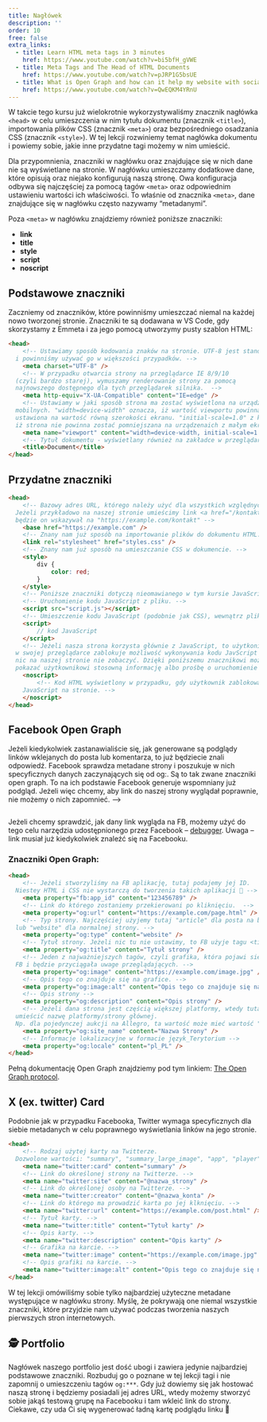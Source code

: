 ```yaml
---
title: Nagłówek
description: ''
order: 10
free: false
extra_links:
  - title: Learn HTML meta tags in 3 minutes
    href: https://www.youtube.com/watch?v=bi5bfH_gVWE
  - title: Meta Tags and The Head of HTML Documents
    href: https://www.youtube.com/watch?v=pJRP1G5bsUE
  - title: What is Open Graph and how can it help my website with social media?
    href: https://www.youtube.com/watch?v=QwEQKM4YRnU
---
```


W takcie tego kursu już wielokrotnie wykorzystywaliśmy znacznik nagłówka `<head>` w celu umieszczenia w nim tytułu dokumentu (znacznik `<title>`), importowania plików CSS (znacznik `<meta>`) oraz bezpośredniego osadzania CSS (znacznik `<style>`). W tej lekcji rozwiniemy temat nagłówka dokumentu i powiemy sobie, jakie inne przydatne tagi możemy w nim umieścić.

Dla przypomnienia, znaczniki w nagłówku oraz znajdujące się w nich dane nie są wyświetlane na stronie. W nagłówku umieszczamy dodatkowe dane, które opisują oraz niejako konfigurują naszą stronę. Owa konfiguracja odbywa się najczęściej za pomocą tagów `<meta>` oraz odpowiednim ustawieniu wartości ich właściwości. To właśnie od znacznika `<meta>`, dane znajdujące się w nagłówku często nazywamy “metadanymi”.

Poza `<meta>` w nagłówku znajdziemy również poniższe znaczniki:

- **link**
- **title**
- **style**
- **script**
- **noscript**

## Podstawowe znaczniki

Zaczniemy od znaczników, które powinniśmy umieszczać niemal na każdej nowo tworzonej stronie. Znaczniki te są dodawana w VS Code, gdy skorzystamy z Emmeta i za jego pomocą utworzymy pusty szablon HTML:

```html
<head>
	<!-- Ustawiamy sposób kodowania znaków na stronie. UTF-8 jest standardem 
  i powinniśmy używać go w większości przypadków. -->
	<meta charset="UTF-8" />
	<!-- W przypadku otwarcia strony na przeglądarce IE 8/9/10
  (czyli bardzo starej), wymuszamy renderowanie strony za pomocą
  najnowszego dostępnego dla tych przeglądarek silnika.  -->
	<meta http-equiv="X-UA-Compatible" content="IE=edge" />
	<!-- Ustawiamy w jaki sposób strona ma zostać wyświetlona na urządzeniach
  mobilnych. "width=device-width" oznacza, iż wartość viewportu powinna zostać
  ustawiona na wartość równą szerokości ekranu. "initial-scale=1.0" z kolei oznacza,
  iż strona nie powinna zostać pomniejszana na urządzenaich z małym ekranem. -->
	<meta name="viewport" content="width=device-width, initial-scale=1.0" />
	<!-- Tytuł dokumentu - wyświetlany również na zakładce w przeglądarce. -->
	<title>Document</title>
</head>
```

## Przydatne znaczniki

```html
<head>
	<!-- Bazowy adres URL, którego należy użyć dla wszystkich względnych adresów.
  Jeżeli przykładowo na naszej stronie umieścimy link <a href="/kontakt">,
  będzie on wskazywał na "https://example.com/kontakt" -->
	<base href="https://example.com" />
	<!-- Znany nam już sposób na importowanie plików do dokumentu HTML. -->
	<link rel="stylesheet" href="styles.css" />
	<!-- Znany nam już sposób na umieszczanie CSS w dokumencie. -->
	<style>
		div {
			color: red;
		}
	</style>
	<!-- Poniższe znaczniki dotyczą nieomawianego w tym kursie JavaScript. -->
	<!-- Uruchomienie kodu JavaScript z pliku. -->
	<script src="script.js"></script>
	<!-- Umieszczenie kodu JavaScript (podobnie jak CSS), wewnątrz pliku HTML -->
	<script>
		// kod JavaScript
	</script>
	<!-- Jeżeli nasza strona korzysta głównie z JavaScript, to użytkonik który
  w swojej przeglądarce zablokuje możliwość wykonywania kodu JavScript może
  nic na naszej stronie nie zobaczyć. Dzięki poniższemu znacznikowi możemy
  pokazać użytkownikowi stosowną informację albo prośbę o uruchomienie JavaScript -->
	<noscript>
		<!-- Kod HTML wyświetlony w przypadku, gdy użytkownik zablokował
    JavaScript na stronie. -->
	</noscript>
</head>
```

## Facebook Open Graph

Jeżeli kiedykolwiek zastanawialiście się, jak generowane są podglądy linków wklejanych do posta lub komentarza, to już będziecie znali odpowiedź. Facebook sprawdza metadane strony i poszukuje w nich specyficznych danych zaczynających się od og:. Są to tak zwane znaczniki open graph. To na ich podstawie Facebook generuje wspomniany już podgląd. Jeżeli więc chcemy, aby link do naszej strony wyglądał poprawnie, nie możemy o nich zapomnieć. -->

<img alt="" src="/online/statyczna/img/zaawansowana-strona/capture.png" />

Jeżeli chcemy sprawdzić, jak dany link wygląda na FB, możemy użyć do tego celu narzędzia udostępnionego przez Facebook – [debugger](https://developers.facebook.com/tools/debug). Uwaga – link musiał już kiedykolwiek znaleźć się na Facebooku.

### Znaczniki Open Graph:

```html
<head>
	<!-- Jeżeli stworzyliśmy na FB aplikację, tutaj podajemy jej ID.
  Niestey HTML i CSS nie wystarczą do tworzenia takich aplikacji 🙂 -->
	<meta property="fb:app_id" content="123456789" />
	<!-- Link do którego zostaniemy przekierowani po kliknięciu.  -->
	<meta property="og:url" content="https://example.com/page.html" />
	<!-- Typ strony. Najczęściej użyjemy tutaj "article" dla posta na blogu
  lub "website" dla normalnej strony. -->
	<meta property="og:type" content="website" />
	<!-- Tytuł strony. Jeżeli nic tu nie ustawimy, to FB użyje tagu <title> -->
	<meta property="og:title" content="Tytuł strony" />
	<!-- Jeden z najważniejszych tagów, czyli grafika, która pojawi się na
  FB i będzie przyciągała uwage przeglądających. -->
	<meta property="og:image" content="https://example.com/image.jpg" />
	<!-- Opis tego co znajduje się na grafice. -->
	<meta property="og:image:alt" content="Opis tego co znajduje się na grafice" />
	<!-- Opis strony -->
	<meta property="og:description" content="Opis strony" />
	<!-- Jeżeli dana strona jest częścią większej platformy, wtedy tutaj możemy
  umieścić nazwę platformy/strony głównej. 
  Np. dla pojedynczej aukcji na Allegro, ta wartość może mieć wartość "Allegro". -->
	<meta property="og:site_name" content="Nazwa Strony" />
	<!-- Informacje lokalizacyjne w formacie język_Terytorium -->
	<meta property="og:locale" content="pl_PL" />
</head>
```

Pełną dokumentację Open Graph znajdziemy pod tym linkiem: [The Open Graph protocol](https://ogp.me/).

## X (ex. twitter) Card

Podobnie jak w przypadku Facebooka, Twitter wymaga specyficznych dla siebie metadanych w celu poprawnego wyświetlania linków na jego stronie.

```html
<head>
	<!-- Rodzaj użytej karty na Twitterze.
  Dozwolone wartości: "summary", "summary_large_image", "app", "player" -->
	<meta name="twitter:card" content="summary" />
	<!-- Link do określonej strony na Twitterze. -->
	<meta name="twitter:site" content="@nazwa_strony" />
	<!-- Link do określonej osoby na Twitterze. -->
	<meta name="twitter:creator" content="@nazwa_konta" />
	<!-- Link do którego ma prowadzić karta po jej klknięciu. -->
	<meta name="twitter:url" content="https://example.com/post.html" />
	<!-- Tytuł karty. -->
	<meta name="twitter:title" content="Tytuł karty" />
	<!-- Opis karty. -->
	<meta name="twitter:description" content="Opis karty" />
	<!-- Grafika na karcie. -->
	<meta name="twitter:image" content="https://example.com/image.jpg" />
	<!-- Opis grafiki na karcie. -->
	<meta name="twitter:image:alt" content="Opis tego co znajduje się na karcie" />
</head>
```

W tej lekcji omówiliśmy sobie tylko najbardziej użyteczne metadane występujące w nagłówku strony. Myślę, że pokrywają one niemal wszystkie znaczniki, które przyjdzie nam używać podczas tworzenia naszych pierwszych stron internetowych.

## 🕵️ Portfolio

Nagłówek naszego portfolio jest dość ubogi i zawiera jedynie najbardziej podstawowe znaczniki. Rozbuduj go o poznane w tej lekcji tagi i nie zapomnij o umieszczeniu tagów `og:***`. Gdy już dowiemy się jak hostować naszą stronę i będziemy posiadali jej adres URL, wtedy możemy stworzyć sobie jakąś testową grupę na Facebooku i tam wkleić link do strony. Ciekawe, czy uda Ci się wygenerować ładną kartę podglądu linku 🙂
